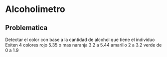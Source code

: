 # Alcoholimetro

## Problematica
Detectar el color con base a la cantidad de alcohol que tiene el individuo
Exiten 4 colores
rojo 5.35 o mas
naranja 3.2 a 5.44
amarillo 2 a 3.2
verde de 0 a 1.9

